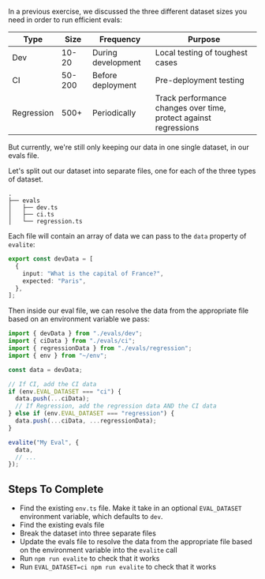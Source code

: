 In a previous exercise, we discussed the three different dataset sizes you need in order to run efficient evals:

| Type       | Size   | Frequency          | Purpose                                                          |
| ---------- | ------ | ------------------ | ---------------------------------------------------------------- |
| Dev        | 10-20  | During development | Local testing of toughest cases                                  |
| CI         | 50-200 | Before deployment  | Pre-deployment testing                                           |
| Regression | 500+   | Periodically       | Track performance changes over time, protect against regressions |

But currently, we're still only keeping our data in one single dataset, in our evals file.

Let's split out our dataset into separate files, one for each of the three types of dataset.

```tree
.
├── evals
│   ├── dev.ts
│   ├── ci.ts
│   └── regression.ts
```

Each file will contain an array of data we can pass to the `data` property of `evalite`:

```ts
export const devData = [
  {
    input: "What is the capital of France?",
    expected: "Paris",
  },
];
```

Then inside our eval file, we can resolve the data from the appropriate file based on an environment variable we pass:

```ts
import { devData } from "./evals/dev";
import { ciData } from "./evals/ci";
import { regressionData } from "./evals/regression";
import { env } from "~/env";

const data = devData;

// If CI, add the CI data
if (env.EVAL_DATASET === "ci") {
  data.push(...ciData);
  // If Regression, add the regression data AND the CI data
} else if (env.EVAL_DATASET === "regression") {
  data.push(...ciData, ...regressionData);
}

evalite("My Eval", {
  data,
  // ...
});
```

## Steps To Complete

- Find the existing `env.ts` file. Make it take in an optional `EVAL_DATASET` environment variable, which defaults to `dev`.
- Find the existing evals file
- Break the dataset into three separate files
- Update the evals file to resolve the data from the appropriate file based on the environment variable into the `evalite` call
- Run `npm run evalite` to check that it works
- Run `EVAL_DATASET=ci npm run evalite` to check that it works
